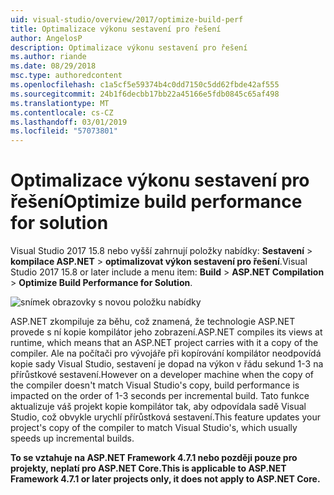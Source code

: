 ```yaml
---
uid: visual-studio/overview/2017/optimize-build-perf
title: Optimalizace výkonu sestavení pro řešení
author: AngelosP
description: Optimalizace výkonu sestavení pro řešení
ms.author: riande
ms.date: 08/29/2018
msc.type: authoredcontent
ms.openlocfilehash: c1a5cf5e59374b4c0dd7150c5dd62fbde42af555
ms.sourcegitcommit: 24b1f6decbb17bb22a45166e5fdb0845c65af498
ms.translationtype: MT
ms.contentlocale: cs-CZ
ms.lasthandoff: 03/01/2019
ms.locfileid: "57073801"
---
```

# <a name="optimize-build-performance-for-solution"></a><span data-ttu-id="046f8-103">Optimalizace výkonu sestavení pro řešení</span><span class="sxs-lookup"><span data-stu-id="046f8-103">Optimize build performance for solution</span></span>

<span data-ttu-id="046f8-104">Visual Studio 2017 15.8 nebo vyšší zahrnují položky nabídky: **Sestavení** > **kompilace ASP.NET** > **optimalizovat výkon sestavení pro řešení**.</span><span class="sxs-lookup"><span data-stu-id="046f8-104">Visual Studio 2017 15.8 or later include a menu item: **Build** > **ASP.NET Compilation** > **Optimize Build Performance for Solution**.</span></span>

![snímek obrazovky s novou položku nabídky](optimize-build-perf/_static/optimize-build-performance-for-solution.png)

<span data-ttu-id="046f8-106">ASP.NET zkompiluje za běhu, což znamená, že technologie ASP.NET provede s ní kopie kompilátor jeho zobrazení.</span><span class="sxs-lookup"><span data-stu-id="046f8-106">ASP.NET compiles its views at runtime, which means that an ASP.NET project carries with it a copy of the compiler.</span></span> <span data-ttu-id="046f8-107">Ale na počítači pro vývojáře při kopírování kompilátor neodpovídá kopie sady Visual Studio, sestavení je dopad na výkon v řádu sekund 1-3 na přírůstkové sestavení.</span><span class="sxs-lookup"><span data-stu-id="046f8-107">However on a developer machine when the copy of the compiler doesn't match Visual Studio's copy, build performance is impacted on the order of 1-3 seconds per incremental build.</span></span> <span data-ttu-id="046f8-108">Tato funkce aktualizuje váš projekt kopie kompilátor tak, aby odpovídala sadě Visual Studio, což obvykle urychlí přírůstková sestavení.</span><span class="sxs-lookup"><span data-stu-id="046f8-108">This feature updates your project's copy of the compiler to match Visual Studio's, which usually speeds up incremental builds.</span></span>

<span data-ttu-id="046f8-109">**To se vztahuje na ASP.NET Framework 4.7.1 nebo později pouze pro projekty, neplatí pro ASP.NET Core.**</span><span class="sxs-lookup"><span data-stu-id="046f8-109">**This is applicable to ASP.NET Framework 4.7.1 or later projects only, it does not apply to ASP.NET Core.**</span></span>
